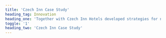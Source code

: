 ```yaml
---
title: 'Czech Inn Case Study'
heading_tag: Innovation
heading_one: 'Together with Czech Inn Hotels developed strategies for new ways of accommodation'
toggle: '1'
heading_two: 'Czech Inn Case Study'
---
```


